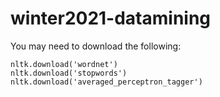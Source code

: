 # winter2021-datamining

You may need to download the following:
```
nltk.download('wordnet')
nltk.download('stopwords')
nltk.download('averaged_perceptron_tagger')
```

